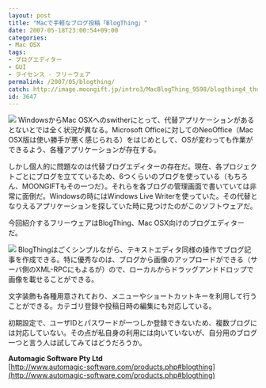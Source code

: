 ```yaml
---
layout: post
title: "Macで手軽なブログ投稿「BlogThing」"
date: 2007-05-18T23:00:54+09:00
categories:
- Mac OSX
tags: 
- ブログエディター
- GUI
- ライセンス - フリーウェア
permalink: /2007/05/blogthing/
catch: http://image.moongift.jp/intro3/MacBlogThing_9598/blogthing4_thumb.png
id: 3647
---
```

[![](http://image.moongift.jp/intro3/MacBlogThing_9598/blogthing2_thumb1.png)](http://image.moongift.jp/intro3/MacBlogThing_9598/blogthing23.png) WindowsからMac OSXへのswitherにとって、代替アプリケーションがあるとないとでは全く状況が異なる。Microsoft Officeに対してのNeoOffice（Mac OSX版は使い勝手が悪く感じられる）をはじめとして、OSが変わっても作業ができるよう、各種アプリケーションが存在する。   
  
しかし個人的に問題なのは代替ブログエディターの存在だ。現在、各プロジェクトごとにブログを立てているため、6つくらいのブログを使っている（もちろん、MOONGIFTもその一つだ）。それらを各ブログの管理画面で書いていては非常に面倒だ。Windowsの時にはWindows Live Writerを使っていた。その代替となりえるアプリケーションを探していた時に見つけたのがこのソフトウェアだ。   
  
今回紹介するフリーウェアはBlogThing、Mac OSX向けのブログエディターだ。   
  
<!--more-->  
  
[![](http://image.moongift.jp/intro3/MacBlogThing_9598/blogthing4_thumb.png)](http://image.moongift.jp/intro3/MacBlogThing_9598/blogthing42.png) BlogThingはごくシンプルながら、テキストエディタ同様の操作でブログ記事を作成できる。特に優秀なのは、ブログから画像のアップロードができる（サーバ側のXML-RPCにもよるが）ので、ローカルからドラッグアンドドロップで画像を載せることができる。   
  
文字装飾も各種用意されており、メニューやショートカットキーを利用して行うことができる。カテゴリ登録や投稿日時の編集にも対応している。   
  
初期設定で、ユーザIDとパスワードが一つしか登録できないため、複数ブログには対応していない。その点が私自身の利用には向いていないが、自分用のブログ一つと言う人は試してみてはどうだろうか。   
  
**Automagic Software Pty Ltd**  
[http://www.automagic-software.com/products.php#blogthing](http://www.automagic-software.com/products.php#blogthing)